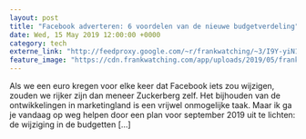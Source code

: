 ```yaml
---
layout: post
title: "Facebook adverteren: 6 voordelen van de nieuwe budgetverdeling"
date: Wed, 15 May 2019 12:00:00 +0000
category: tech
externe_link: "http://feedproxy.google.com/~r/frankwatching/~3/I9Y-yiN1mg4/"
feature_image: "https://cdn.frankwatching.com/app/uploads/2019/05/frankwatching-header-214x155.jpg"
---
```


Als we een euro kregen voor elke keer dat Facebook iets zou wijzigen, zouden we rijker zijn dan meneer Zuckerberg zelf. Het bijhouden van de ontwikkelingen in marketingland is een vrijwel onmogelijke taak. Maar ik ga je vandaag op weg helpen door een plan voor september 2019 uit te lichten: de wijziging in de budgetten [&#8230;]<img src="http://feeds.feedburner.com/~r/frankwatching/~4/I9Y-yiN1mg4" height="1" width="1" alt=""/>
